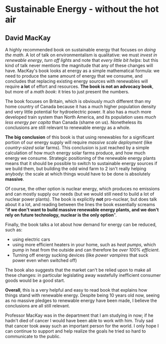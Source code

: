 # Sustainable Energy - without the hot air

## David MacKay

A highly recommended book on sustainable energy that focuses on _doing the
math_. A lot of talk on environmentalism is qualitative: we must _invest in
renewable energy_, _turn off lights_ and note that _every little bit helps_:
but this kind of talk never mentions the magnitude that any of these changes
will have. MacKay's book looks at energy as a simple mathematical formula: we
need to produce the same amount of energy that we consume, and concludes that
replacing existing energy sources with renewables will require **a lot** of
effort and resources. **The book is not an advocacy book**, but more of a _math
book_: it tries to just present the numbers.

The book focuses on Britain, which is obviously much different than my home
country of Canada because it has a much higher population density and very
little potential for hydroelectric power. It also has a much more developed
train system than North America, and its population uses _much less energy per
capita_ than Canada (shame on us). Nonetheless its conclusions are still
relevant to renewable energy as a whole.

**The big conclusion** of this book is that using renewables for a significant
portion of our energy supply will require _massive scale deployment_ (like
_country-sized_ solar farms). This conclusion is just reached by a simple
calculation of how much energy solar farms produce, and how much energy we
consume. Strategic positioning of the renewable energy plants means that it
should be possible to switch to sustainable energy sources if we build them,
but building the odd wind farm to 2 isn't really helping anybody: the scale at
which things would have to be done is absolutely **massive**.

Of course, the other option is nuclear energy, which produces no emissions and
can mostly supply our needs (but we would still need to build a lot of nuclear
power plants). The book is explicitly **not** pro-nuclear, but does talk about
it a lot, and reading between the lines the book essentially screams "**if we
don't want to build massive renewable energy plants, and we don't rely on
future technology, nuclear is the only option**".

Finally, the book talks a lot about how demand for energy can be reduced, such
as:
- using electric cars
- using more efficient heaters in your home, such as _heat pumps_, which pump
  in heat from the outside and can therefore be _over 100% efficient_.
- Turning off energy sucking devices (like _power vampires_ that suck power
  even when switched off)

The book also suggests that the market can't be relied upon to make all these
changes: in particular legislating away wastefully inefficient consumer goods
would be a good start.

**Overall**, this is a very helpful and easy to read book that explains how
things stand with renewable energy. Despite being 10 years old now, seeing as
no massive pledges to renewable energy have been made, I believe the
conclusions are all still relevant.

Professor MacKay was in the department that I am studying in now; if he hadn't
died of cancer I would have been able to work with him. Truly sad that cancer
took away such an important person for the world. I only hope I can continue to
support and help realize the goals he tried so hard to communicate to the
public.
